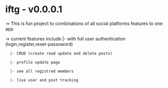 # iftg - v0.0.0.1 

-> This is fun project to combinations of all social platforms features to one app 

-> current features include 
      |- with full user authentication (login,register,reset-passoword)   
      
      |- CRUD (create read update and delete posts)
      
      |- profile update page
      
      |- see all registred members 
      
      |- live user and post tracking 
